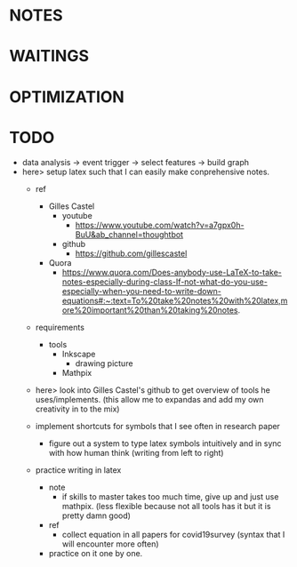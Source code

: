 # NOTES
# WAITINGS
# OPTIMIZATION
# TODO

* data analysis -> event trigger -> select features -> build graph
* here> setup latex such that I can easily make conprehensive notes.
    * ref
        * Gilles Castel
            * youtube
                * https://www.youtube.com/watch?v=a7gpx0h-BuU&ab_channel=thoughtbot 
            * github
                * https://github.com/gillescastel
        * Quora
            * https://www.quora.com/Does-anybody-use-LaTeX-to-take-notes-especially-during-class-If-not-what-do-you-use-especially-when-you-need-to-write-down-equations#:~:text=To%20take%20notes%20with%20latex,more%20important%20than%20taking%20notes.

    * requirements
        * tools
            * Inkscape
                * drawing picture
            * Mathpix
    * here> look into Gilles Castel's github to get overview of tools he uses/implements. (this allow me to expandas and add my own creativity in to the mix)
    * implement shortcuts for symbols that I see often in research paper
        * figure out a system to type latex symbols intuitively and in sync with how human think (writing from left to right)
    * practice writing in latex
        * note
            * if skills to master takes too much time, give up and just use mathpix. (less flexible because not all tools has it but it is pretty damn good)
        * ref
            * collect equation in all papers for covid19survey (syntax that I will encounter more often)
        * practice on it one by one. 


